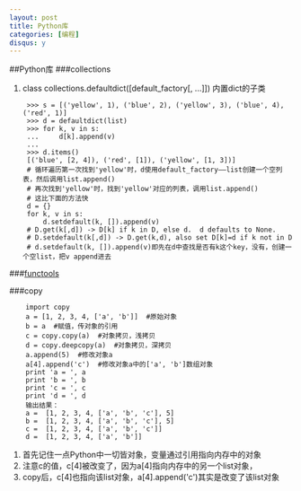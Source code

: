 ```yaml
---
layout: post
title: Python库
categories: [编程]
disqus: y
---
```


##Python库
###collections
1. class collections.defaultdict([default_factory[, ...]])
内置dict的子类
    
        >>> s = [('yellow', 1), ('blue', 2), ('yellow', 3), ('blue', 4), ('red', 1)]
        >>> d = defaultdict(list)
        >>> for k, v in s:
        ...     d[k].append(v)
        ...
        >>> d.items()
        [('blue', [2, 4]), ('red', [1]), ('yellow', [1, 3])]
        # 循环遍历第一次找到'yellow'时，d使用default_factory——list创建一个空列表，然后调用list.append()
        # 再次找到'yellow'时，找到'yellow'对应的列表，调用list.append()
        # 这比下面的方法快
        d = {}
        for k, v in s:
            d.setdefault(k, []).append(v)
        # D.get(k[,d]) -> D[k] if k in D, else d.  d defaults to None.
        # D.setdefault(k[,d]) -> D.get(k,d), also set D[k]=d if k not in D
        # d.setdefault(k, []).append(v)即先在d中查找是否有k这个key，没有，创建一个空list，把v append进去
            

###[functools](https://docs.python.org/2/library/functools.html)

###copy

        import copy
        a = [1, 2, 3, 4, ['a', 'b']]  #原始对象
        b = a  #赋值，传对象的引用
        c = copy.copy(a)  #对象拷贝，浅拷贝
        d = copy.deepcopy(a)  #对象拷贝，深拷贝
        a.append(5)  #修改对象a
        a[4].append('c')  #修改对象a中的['a', 'b']数组对象
        print 'a = ', a
        print 'b = ', b
        print 'c = ', c
        print 'd = ', d
        输出结果：
        a =  [1, 2, 3, 4, ['a', 'b', 'c'], 5]
        b =  [1, 2, 3, 4, ['a', 'b', 'c'], 5]
        c =  [1, 2, 3, 4, ['a', 'b', 'c']]
        d =  [1, 2, 3, 4, ['a', 'b']] 

1. 首先记住一点Python中一切皆对象，变量通过引用指向内存中的对象
2. 注意c的值，c[4]被改变了，因为a[4]指向内存中的另一个list对象，
3. copy后，c[4]也指向该list对象，a[4].append('c')其实是改变了该list对象
